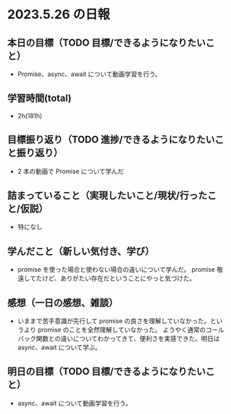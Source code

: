 # 2023.5.26 の日報

## 本日の目標（TODO 目標/できるようになりたいこと）

- Promise、async、await について動画学習を行う。

## 学習時間(total)

- 2h(181h)

## 目標振り返り（TODO 進捗/できるようになりたいこと振り返り）

- 2 本の動画で Promise について学んだ

## 詰まっていること（実現したいこと/現状/行ったこと/仮説）

- 特になし

## 学んだこと（新しい気付き、学び）

- promise を使った場合と使わない場合の違いについて学んだ。
  promise 敬遠してたけど、ありがたい存在だということにやっと気づけた。

## 感想（一日の感想、雑談）

- いままで苦手意識が先行して promise の良さを理解していなかった。というより promise のことを全然理解していなかった。
  ようやく通常のコールバック関数との違いについてわかってきて、便利さを実感できた。明日は async、await について学ぶ。

## 明日の目標（TODO 目標/できるようになりたいこと）

- async、await について動画学習を行う。
